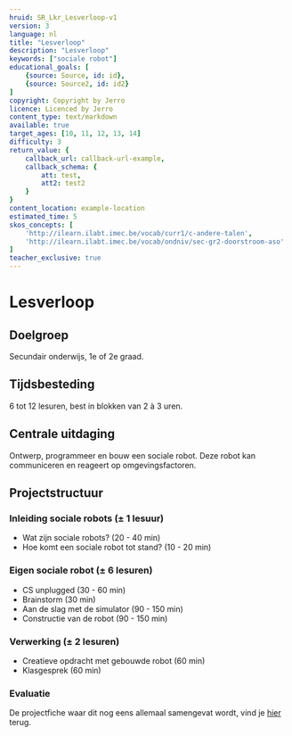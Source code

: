 ```yaml
---
hruid: SR_Lkr_Lesverloop-v1
version: 3
language: nl
title: "Lesverloop"
description: "Lesverloop"
keywords: ["sociale robot"]
educational_goals: [
    {source: Source, id: id}, 
    {source: Source2, id: id2}
]
copyright: Copyright by Jerro
licence: Licenced by Jerro
content_type: text/markdown
available: true
target_ages: [10, 11, 12, 13, 14]
difficulty: 3
return_value: {
    callback_url: callback-url-example,
    callback_schema: {
        att: test,
        att2: test2
    }
}
content_location: example-location
estimated_time: 5
skos_concepts: [
    'http://ilearn.ilabt.imec.be/vocab/curr1/c-andere-talen', 
    'http://ilearn.ilabt.imec.be/vocab/ondniv/sec-gr2-doorstroom-aso'
]
teacher_exclusive: true
---
```


# Lesverloop
## Doelgroep
Secundair onderwijs, 1e of 2e graad.

## Tijdsbesteding
6 tot 12 lesuren, best in blokken van 2 à 3 uren.

## Centrale uitdaging
Ontwerp, programmeer en bouw een sociale robot. Deze robot kan communiceren en reageert op omgevingsfactoren.

## Projectstructuur
### Inleiding sociale robots (± 1 lesuur)
* Wat zijn sociale robots? (20 - 40 min)
* Hoe komt een sociale robot tot stand? (10 - 20 min)

### Eigen sociale robot (± 6 lesuren)
* CS unplugged (30 - 60 min)
* Brainstorm (30 min)
* Aan de slag met de simulator (90 - 150 min)
* Constructie van de robot (90 - 150 min)

### Verwerking (± 2 lesuren)
* Creatieve opdracht met gebouwde robot (60 min)
* Klasgesprek (60 min)

### Evaluatie  
  

De projectfiche waar dit nog eens allemaal samengevat wordt, vind je [hier](embed/ProjectficheSocialeRobot.pdf "projectfiche") terug.